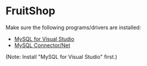 # FruitShop

Make sure the following programs/drivers are installed:

* [MySQL for Visual Studio](https://dev.mysql.com/downloads/windows/visualstudio/)
* [MySQL Connector/Net](https://dev.mysql.com/downloads/connector/net/)

(Note: Install "MySQL for Visual Studio" first.)
